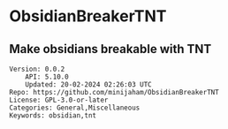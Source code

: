 # ObsidianBreakerTNT
## Make obsidians breakable with TNT
```properties
Version: 0.0.2
    API: 5.10.0
    Updated: 20-02-2024 02:26:03 UTC
Repo: https://github.com/minijaham/ObsidianBreakerTNT
License: GPL-3.0-or-later
Categories: General,Miscellaneous
Keywords: obsidian,tnt
```
